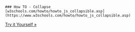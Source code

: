 ```note
### How TO - Collapse
[w3schools.com/howto/howto_js_collapsible.asp](https://www.w3schools.com/howto/howto_js_collapsible.asp)
```
[Try it Yourself »](https://www.w3schools.com/howto/tryit.asp?filename=tryhow_js_collapsible)
